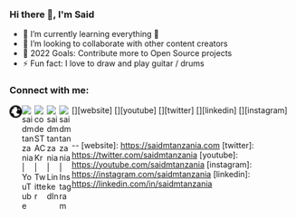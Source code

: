 ### Hi there 👋, I'm Said
<!--
**saidmtanzania/saidmtanzania** is a ✨ _special_ ✨ repository because its `README.md` (this file) appears on your GitHub profile.

Here are some ideas to get you started:
### I'm Software enginer
- 🔭 I’m currently working on ...
- 🌱 I’m currently learning ...
- 👯 I’m looking to collaborate on ...
- 🤔 I’m looking for help with ...
- 💬 Ask me about ...
- 📫 How to reach me: ...
- 😄 Pronouns: ...
- ⚡ Fun fact: ...
-->
- 🌱 I’m currently learning everything 🤣
- 👯 I’m looking to collaborate with other content creators
- 🥅 2022 Goals: Contribute more to Open Source projects
- ⚡ Fun fact: I love to draw and play guitar / drums

### Connect with me:

[<img align="left" alt="saidmtanzania.com" width="22px" src="https://raw.githubusercontent.com/iconic/open-iconic/master/svg/globe.svg" />][website]
[<img align="left" alt="saidmtanzania | YouTube" width="22px" src="https://cdn.jsdelivr.net/npm/simple-icons@v3/icons/youtube.svg" />][youtube]
[<img align="left" alt="codeSTACKr | Twitter" width="22px" src="https://cdn.jsdelivr.net/npm/simple-icons@v3/icons/twitter.svg" />][twitter]
[<img align="left" alt="saidmtanzania | LinkedIn" width="22px" src="https://cdn.jsdelivr.net/npm/simple-icons@v3/icons/linkedin.svg" />][linkedin]
[<img align="left" alt="saidmtanzania | Instagram" width="22px" src="https://cdn.jsdelivr.net/npm/simple-icons@v3/icons/instagram.svg" />][instagram]

<br />

--
[website]: https://saidmtanzania.com
[twitter]: https://twitter.com/saidmtanzania
[youtube]: https://youtube.com/saidmtanzania
[instagram]: https://instagram.com/saidmtanzania
[linkedin]: https://linkedin.com/in/saidmtanzania
